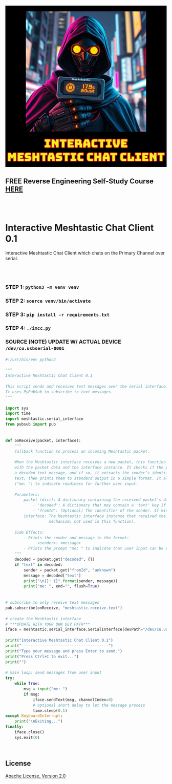 ![image](https://github.com/mytechnotalent/imcc/blob/main/imcc.png?raw=true)

## FREE Reverse Engineering Self-Study Course [HERE](https://github.com/mytechnotalent/Reverse-Engineering-Tutorial)

<br><br>

# Interactive Meshtastic Chat Client 0.1
Interactive Meshtastic Chat Client which chats on the Primary Channel over serial.

<br><br>

### STEP 1: `python3 -m venv venv`
### STEP 2: `source venv/bin/activate`
### STEP 3: `pip install -r requirements.txt`
### STEP 4: `./imcc.py`

### SOURCE (NOTE) UPDATE W/ ACTUAL DEVICE `/dev/cu.usbserial-0001` 
```python
#!/usr/bin/env python3

"""
Interactive Meshtastic Chat Client 0.1

This script sends and receives text messages over the serial interface.
It uses PyPubSub to subscribe to text messages.
"""

import sys
import time
import meshtastic.serial_interface
from pubsub import pub


def onReceive(packet, interface):
    """
    Callback function to process an incoming Meshtastic packet.

    When the Meshtastic interface receives a new packet, this function is called
    with the packet data and the interface instance. It checks if the packet contains
    a decoded text message, and if so, it extracts the sender’s identifier and the message
    text, then prints them to standard output in a simple format. It also prints a prompt
    ("me: ") to indicate readiness for further user input.

    Parameters:
        packet (dict): A dictionary containing the received packet's data. This should include:
            - 'decoded': A dictionary that may contain a 'text' key if the packet is a text message.
            - 'fromId': (Optional) The identifier of the sender. If missing, defaults to "unknown".
        interface: The Meshtastic interface instance that received the packet (provided by the callback
                   mechanism; not used in this function).

    Side Effects:
        - Prints the sender and message in the format:
              <sender>: <message>
        - Prints the prompt "me: " to indicate that user input can be entered.
    """
    decoded = packet.get("decoded", {})
    if "text" in decoded:
        sender = packet.get("fromId", "unknown")
        message = decoded["text"]
        print("\n{}: {}".format(sender, message))
        print("me: ", end="", flush=True)


# subscribe to only receive text messages
pub.subscribe(onReceive, "meshtastic.receive.text")

# create the Meshtastic interface
# ***UPDATE WITH YOUR OWN DEV PATH***
iface = meshtastic.serial_interface.SerialInterface(devPath="/dev/cu.usbserial-0001")

print("Interactive Meshtastic Chat Client 0.1")
print("--------------------------------------")
print("Type your message and press Enter to send.") 
print("Press Ctrl+C to exit...")
print("")

# main loop: send messages from user input
try:
    while True:
        msg = input("me: ")
        if msg:
            iface.sendText(msg, channelIndex=0)
            # optional short delay to let the message process
            time.sleep(0.1)
except KeyboardInterrupt:
    print("\nExiting...")
finally:
    iface.close()
    sys.exit(0)
```

<br>

## License
[Apache License, Version 2.0](https://www.apache.org/licenses/LICENSE-2.0)
